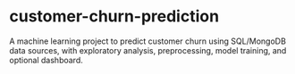 # customer-churn-prediction
A machine learning project to predict customer churn using SQL/MongoDB data sources, with exploratory analysis, preprocessing, model training, and optional dashboard.
